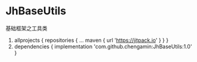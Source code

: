 # JhBaseUtils
基础框架之工具类

1. allprojects {
		repositories {
			...
			maven { url 'https://jitpack.io' }
		}
	}
 2. dependencies {
	        implementation 'com.github.chengamin:JhBaseUtils:1.0'
	}
